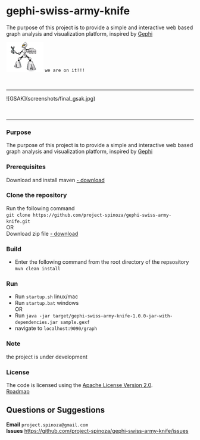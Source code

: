 # gephi-swiss-army-knife
The purpose of this project is to provide a simple and interactive web based graph analysis and visualization platform, inspired by [Gephi](https://gephi.org/)<br>

<img src="screenshots/spinoza-developer.jpg" width="100" height="80"></img> `we are on it!!!`

<br/>
<hr>
![GSAK](screenshots/final_gsak.jpg)  <br/><br/><br/>
<hr>

### Purpose
The purpose of this project is to provide a simple and interactive web based graph analysis and visualization platform, inspired by [Gephi](https://gephi.org/)<br>

### Prerequisites
Download and install maven [- download](https://maven.apache.org/download.cgi)

### Clone the repository
Run the following command<br>
`git clone https://github.com/project-spinoza/gephi-swiss-army-knife.git`
<br>OR<br>
Download zip file [- download](https://github.com/project-spinoza/gephi-swiss-army-knife/archive/master.zip)

### Build
* Enter the following command from the root directory of the repsository<br>
  `mvn clean install`

### Run
* Run `startup.sh` linux/mac
* Run `startup.bat` windows
<br>OR<br>
* Run `java -jar target/gephi-swiss-army-knife-1.0.0-jar-with-dependencies.jar sample.gexf`
* navigate to `localhost:9090/graph`

### Note
the project is under development

### License
The code is licensed using the [Apache License Version 2.0](http://www.apache.org/licenses/LICENSE-2.0).
<br>
[Roadmap](https://github.com/project-spinoza/gephi-swiss-army-knife/wiki/Roadmap)

## Questions or Suggestions
**Email** `project.spinoza@gmail.com`<br>
**Issues** https://github.com/project-spinoza/gephi-swiss-army-knife/issues
